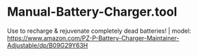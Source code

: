 # Manual-Battery-Charger.tool
Use to recharge &amp; rejuvenate completely dead batteries! | model: https://www.amazon.com/PZ-P-Battery-Charger-Maintainer-Adjustable/dp/B09G29Y63H
